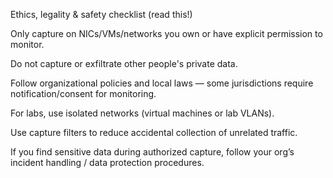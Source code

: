 Ethics, legality & safety checklist (read this!)

Only capture on NICs/VMs/networks you own or have explicit permission to monitor.

Do not capture or exfiltrate other people's private data.

Follow organizational policies and local laws — some jurisdictions require notification/consent for monitoring.

For labs, use isolated networks (virtual machines or lab VLANs).

Use capture filters to reduce accidental collection of unrelated traffic.

If you find sensitive data during authorized capture, follow your org’s incident handling / data protection procedures.
